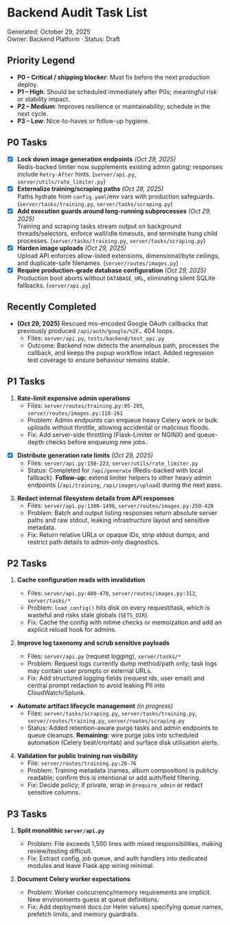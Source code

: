 # Backend Audit Task List

Generated: October 29, 2025  
Owner: Backend Platform · Status: Draft

## Priority Legend
- **P0 – Critical / shipping blocker**: Must fix before the next production deploy.
- **P1 – High**: Should be scheduled immediately after P0s; meaningful risk or stability impact.
- **P2 – Medium**: Improves resilience or maintainability; schedule in the next cycle.
- **P3 – Low**: Nice-to-haves or follow-up hygiene.

## P0 Tasks
- [x] **Lock down image generation endpoints** *(Oct 29, 2025)*  
  Redis-backed limiter now supplements existing admin gating; responses include `Retry-After` hints. (`server/api.py`, `server/utils/rate_limiter.py`)
- [x] **Externalize training/scraping paths** *(Oct 28, 2025)*  
  Paths hydrate from `config.yaml`/env vars with production safeguards. (`server/tasks/training.py`, `server/tasks/scraping.py`)
- [x] **Add execution guards around long-running subprocesses** *(Oct 29, 2025)*  
  Training and scraping tasks stream output on background threads/selectors, enforce wall/idle timeouts, and terminate hung child processes. (`server/tasks/training.py`, `server/tasks/scraping.py`)
- [x] **Harden image uploads** *(Oct 29, 2025)*  
  Upload API enforces allow-listed extensions, dimensional/byte ceilings, and duplicate-safe filenames. (`server/routes/images.py`)
- [x] **Require production-grade database configuration** *(Oct 29, 2025)*  
  Production boot aborts without `DATABASE_URL`, eliminating silent SQLite fallbacks. (`server/api.py`)

## Recently Completed
- **(Oct 29, 2025)** Rescued mis-encoded Google OAuth callbacks that previously produced `/api/auth/google/%2F…` 404 loops.  
  - Files: `server/api.py`, `tests/backend/test_api.py`  
  - Outcome: Backend now detects the anomalous path, processes the callback, and keeps the popup workflow intact. Added regression test coverage to ensure behaviour remains stable.

## P1 Tasks
1. **Rate-limit expensive admin operations**  
   - Files: `server/routes/training.py:95-205`, `server/routes/images.py:110-161`  
   - Problem: Admin endpoints can enqueue heavy Celery work or bulk uploads without throttle, allowing accidental or malicious floods.  
   - Fix: Add server-side throttling (Flask-Limiter or NGINX) and queue-depth checks before enqueuing new jobs.

- [x] **Distribute generation rate limits** *(Oct 29, 2025)*  
  - Files: `server/api.py:150-223`, `server/utils/rate_limiter.py`  
  - Status: Completed for `/api/generate` (Redis-backed with local fallback). **Follow-up:** extend limiter helpers to other heavy admin endpoints (`/api/training`, `/api/images/upload`) during the next pass.

3. **Redact internal filesystem details from API responses**  
    - Files: `server/api.py:1300-1496`, `server/routes/images.py:250-420`  
    - Problem: Batch and output listing responses return absolute server paths and raw stdout, leaking infrastructure layout and sensitive metadata.  
    - Fix: Return relative URLs or opaque IDs, strip stdout dumps, and restrict path details to admin-only diagnostics.

## P2 Tasks
1. **Cache configuration reads with invalidation**  
    - Files: `server/api.py:400-470`, `server/routes/images.py:312`, `server/tasks/*`  
    - Problem: `load_config()` hits disk on every request/task, which is wasteful and risks stale globals (`SETS_DIR`).  
    - Fix: Cache the config with mtime checks or memoization and add an explicit reload hook for admins.

2. **Improve log taxonomy and scrub sensitive payloads**  
    - Files: `server/api.py` (request logging), `server/tasks/*`  
    - Problem: Request logs currently dump method/path only; task logs may contain user prompts or external URLs.  
    - Fix: Add structured logging fields (request ids, user email) and central prompt redaction to avoid leaking PII into CloudWatch/Splunk.

- **Automate artifact lifecycle management** *(in progress)*  
    - Files: `server/tasks/scraping.py`, `server/tasks/training.py`, `server/routes/training.py`, `server/routes/scraping.py`  
    - Status: Added retention-aware purge tasks and admin endpoints to queue cleanups. **Remaining:** wire purge jobs into scheduled automation (Celery beat/crontab) and surface disk utilisation alerts.

4. **Validation for public training run visibility**  
    - File: `server/routes/training.py:28-76`  
    - Problem: Training metadata (names, album composition) is publicly readable; confirm this is intentional or add auth/field filtering.  
    - Fix: Decide policy; if private, wrap in `@require_admin` or redact sensitive columns.

## P3 Tasks
1. **Split monolithic `server/api.py`**  
    - Problem: File exceeds 1,500 lines with mixed responsibilities, making review/testing difficult.  
    - Fix: Extract config, job queue, and auth handlers into dedicated modules and leave Flask app wiring minimal.

2. **Document Celery worker expectations**  
    - Problem: Worker concurrency/memory requirements are implicit. New environments guess at queue definitions.  
    - Fix: Add deployment docs (or Helm values) specifying queue names, prefetch limits, and memory guardrails.
